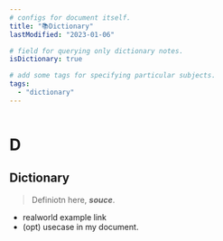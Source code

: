 ```yaml
---
# configs for document itself.
title: "📚Dictionary"
lastModified: "2023-01-06"

# field for querying only dictionary notes.
isDictionary: true

# add some tags for specifying particular subjects.
tags:
  - "dictionary"
---
```

```toc
```
# D
## Dictionary
> Definiotn here, __*souce*__.
- realworld example link
- (opt) usecase in my document.
